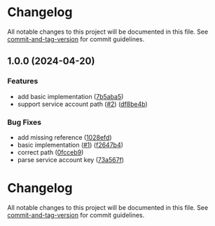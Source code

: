 # Changelog

All notable changes to this project will be documented in this file. See [commit-and-tag-version](https://github.com/absolute-version/commit-and-tag-version) for commit guidelines.

## 1.0.0 (2024-04-20)


### Features

* add basic implementation ([7b5aba5](https://github.com/robingenz/action-firebase-cloud-storage-upload/commit/7b5aba55ba3664a7ffddd7a27cfaa13925324dbd))
* support service account path ([#2](https://github.com/robingenz/action-firebase-cloud-storage-upload/issues/2)) ([df8be4b](https://github.com/robingenz/action-firebase-cloud-storage-upload/commit/df8be4b851656f2ae250173bcd0d9d74e5e0f781))


### Bug Fixes

* add missing reference ([1028efd](https://github.com/robingenz/action-firebase-cloud-storage-upload/commit/1028efd50b7b31ba5d2bb90b2c49b705ce5dfa52))
* basic implementation ([#1](https://github.com/robingenz/action-firebase-cloud-storage-upload/issues/1)) ([f2647b4](https://github.com/robingenz/action-firebase-cloud-storage-upload/commit/f2647b48ee832e4ffaca13fd449a3889cab86b07))
* correct path ([0fcceb9](https://github.com/robingenz/action-firebase-cloud-storage-upload/commit/0fcceb9efa9e4a29f56a9d356b53589c94f22690))
* parse service account key ([73a567f](https://github.com/robingenz/action-firebase-cloud-storage-upload/commit/73a567f83521227e412f7b2797ee1edd8fbfb5d2))

# Changelog

All notable changes to this project will be documented in this file. See [commit-and-tag-version](https://github.com/absolute-version/commit-and-tag-version) for commit guidelines.
